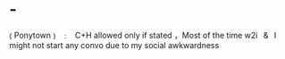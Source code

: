 # -
⦅ Ponytown ⦆⠀﹕⠀C+H allowed only if stated ，Most of the time w2i⠀&amp;⠀I might not start any convo due to my social awkwardness

